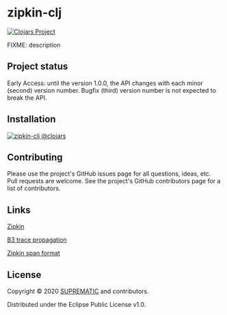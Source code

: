 # zipkin-clj

[![Clojars Project][clojars-shield]][clojars-project]

FIXME: description

## Project status

Early Access: until the version 1.0.0, the API changes with each minor (second)
version number. Bugfix (third) version number is not expected to break the API.

## Installation

[![zipkin-clj @clojars][clojars-info]][clojars-project]

## Contributing

Please use the project's GitHub issues page for all questions, ideas,
etc. Pull requests are welcome. See the project's GitHub contributors
page for a list of contributors.

## Links

[Zipkin][zipkin]

[B3 trace propagation][zipkin-b3]

[Zipkin span format][zipkin-api]

## License

Copyright © 2020 [SUPREMATIC][suprematic] and contributors.

Distributed under the Eclipse Public License v1.0.

[suprematic]: https://suprematic.de
[zipkin]: https://zipkin.io
[zipkin-b3]: https://github.com/openzipkin/b3-propagation
[zipkin-api]: https://zipkin.io/zipkin-api/#/default/post_spans
[clojars-shield]: https://img.shields.io/clojars/v/zipkin-clj.svg
[clojars-info]: https://clojars.org/zipkin-clj/latest-version.svg
[clojars-project]: https://clojars.org/zipkin-clj
